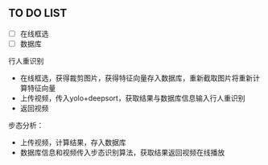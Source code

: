## TO DO LIST

- [ ] 在线框选
- [ ] 数据库
 
行人重识别
- 在线框选，获得裁剪图片，获得特征向量存入数据库，重新截取图片将重新计算特征向量
- 上传视频，传入yolo+deepsort，获取结果与数据库信息输入行人重识别
- 返回视频

步态分析：
- 上传视频，计算结果，存入数据库
- 数据库信息和视频传入步态识别算法，获取结果返回视频在线播放